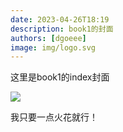 ```yaml
---
date: 2023-04-26T18:19
description: book1的封面
authors: [dgoeee]
image: img/logo.svg
---
```


这里是book1的index封面

![](https://game.gtimg.cn/images/lol/universe/v1/assets/blt8153414671d1773e-zeri-splashv2.jpg)

我只要一点火花就行！



